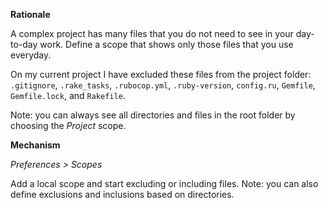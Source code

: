 **Rationale**

A complex project has many files that you do not need to see in your day-to-day work. Define a scope that shows only those files that you use everyday.

On my current project I have excluded these files from the project folder: `.gitignore`, `.rake_tasks`, `.rubocop.yml`, `.ruby-version`, `config.ru`, `Gemfile`, `Gemfile.lock`, and `Rakefile`.

Note: you can always see all directories and files in the root folder by choosing the _Project_ scope.

**Mechanism**

_Preferences > Scopes_

Add a local scope and start excluding or including files. Note: you can also define exclusions and inclusions based on directories.

